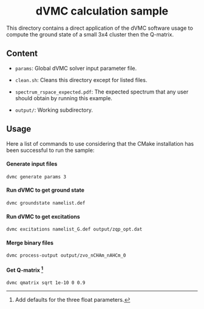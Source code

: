<div align="center">

# dVMC calculation sample

</div>

This directory contains a direct application of the dVMC software usage to
compute the ground state of a small 3x4 cluster then the Q-matrix.

## Content

- `params`: Global dVMC solver input parameter file.

- `clean.sh`: Cleans this directory except for listed files.

- `spectrum_rspace_expected.pdf`: The expected spectrum that any user should
  obtain by running this example.

- `output/`: Working subdirectory.

## Usage

Here a list of commands to use considering that the CMake installation has been
successful to run the sample:

#### Generate input files

```shell
dvmc generate params 3
```

#### Run dVMC to get ground state

```shell
dvmc groundstate namelist.def
```

#### Run dVMC to get excitations

```shell
dvmc excitations namelist_G.def output/zqp_opt.dat
```

#### Merge binary files

```shell
dvmc process-output output/zvo_nCHAm_nAHCm_0
```

#### Get Q-matrix [^2]

```shell
dvmc qmatrix sqrt 1e-10 0 0.9
```

[^2]: Add defaults for the three float parameters.
